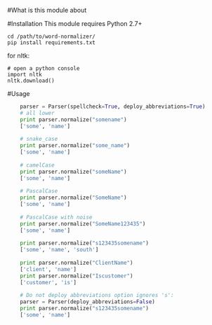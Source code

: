 #What is this module about

#Installation
This module requires Python 2.7+

    cd /path/to/word-normalizer/
    pip install requirements.txt

for nltk:

    # open a python console
    import nltk
    nltk.download()
    
#Usage

```python
    parser = Parser(spellcheck=True, deploy_abbreviations=True)
    # all lower
    print parser.normalize("somename")  
    ['some', 'name']
    
    # snake_case
    print parser.normalize("some_name")
    ['some', 'name']
    
    # camelCase
    print parser.normalize("someName")
    ['some', 'name']
    
    # PascalCase
    print parser.normalize("SomeName")
    ['some', 'name']
    
    # PascalCase with noise
    print parser.normalize("SomeName123435")
    ['some', 'name']
    
    print parser.normalize("s123435somename")
    ['some', 'name', 'south']
    
    print parser.normalize("ClientName")
    ['client', 'name']
    print parser.normalize("Iscustomer")
    ['customer', 'is']
    
    # Do not deploy abbreviations option ignores 's':
    parser = Parser(deploy_abbreviations=False)
    print parser.normalize("s123435somename")
    ['some', 'name']
```